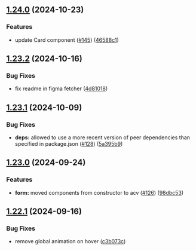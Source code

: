 ## [1.24.0](https://github.com/acronis/ui-component-library/compare/v1.23.2...v1.24.0) (2024-10-23)


### Features

* update Card component ([#145](https://github.com/acronis/ui-component-library/issues/145)) ([46588c1](https://github.com/acronis/ui-component-library/commit/46588c10e8c820a85b3a58c8aded96f22d3fdae1))

## [1.23.2](https://github.com/acronis/ui-component-library/compare/v1.23.1...v1.23.2) (2024-10-16)


### Bug Fixes

* fix readme in figma fetcher ([4d81018](https://github.com/acronis/ui-component-library/commit/4d810184c6fd62403e6a87db92b9e484d15900f2))

## [1.23.1](https://github.com/acronis/ui-component-library/compare/v1.23.0...v1.23.1) (2024-10-09)


### Bug Fixes

* **deps:** allowed to use a more recent version of peer dependencies than specified in package.json ([#128](https://github.com/acronis/ui-component-library/issues/128)) ([5a395b9](https://github.com/acronis/ui-component-library/commit/5a395b98ab9964a9e136a3c597714c1fa9f35393))

## [1.23.0](https://github.com/acronis/ui-component-library/compare/v1.22.1...v1.23.0) (2024-09-24)


### Features

* **form:** moved components from constructor to acv ([#126](https://github.com/acronis/ui-component-library/issues/126)) ([98dbc53](https://github.com/acronis/ui-component-library/commit/98dbc535ee47f293cf38fab230c9fb0f6af0aaa0))

## [1.22.1](https://github.com/acronis/ui-component-library/compare/v1.22.0...v1.22.1) (2024-09-16)


### Bug Fixes

* remove global animation on hover ([c3b073c](https://github.com/acronis/ui-component-library/commit/c3b073cde37d9cb470188b89e48ec8bf29c8628a))

